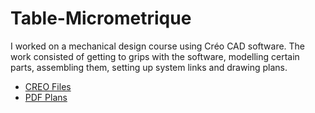 # Table-Micrometrique
I worked on a mechanical design course using Créo CAD software. The work consisted of getting to grips with the software, modelling certain parts, assembling them, setting up system links and drawing plans.

* [CREO Files](https://github.com/Maxxyyme/Table-Micrometrique/tree/main/src)
* [PDF Plans](https://github.com/Maxxyyme/Table-Micrometrique/blob/main/plans/table_micrometrique-ecrou_sup.pdf)
